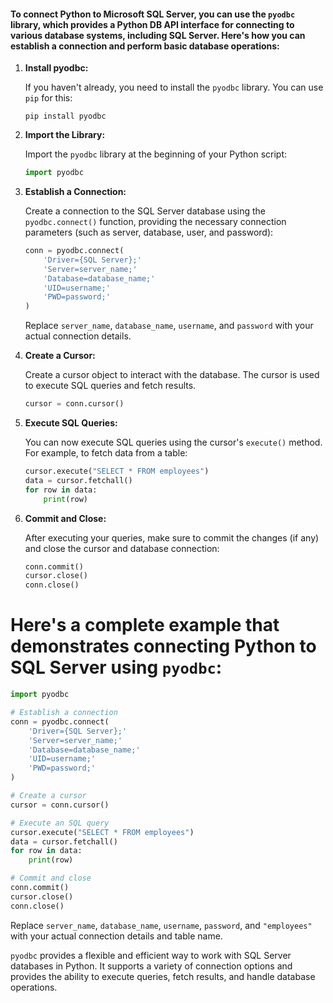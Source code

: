 
#### To connect Python to Microsoft SQL Server, you can use the `pyodbc` library, which provides a Python DB API interface for connecting to various database systems, including SQL Server. Here's how you can establish a connection and perform basic database operations:

1. **Install pyodbc:**

   If you haven't already, you need to install the `pyodbc` library. You can use `pip` for this:

   ```
   pip install pyodbc
   ```

2. **Import the Library:**

   Import the `pyodbc` library at the beginning of your Python script:

   ```python
   import pyodbc
   ```

3. **Establish a Connection:**

   Create a connection to the SQL Server database using the `pyodbc.connect()` function, providing the necessary connection parameters (such as server, database, user, and password):

   ```python
   conn = pyodbc.connect(
       'Driver={SQL Server};'
       'Server=server_name;'
       'Database=database_name;'
       'UID=username;'
       'PWD=password;'
   )
   ```

   Replace `server_name`, `database_name`, `username`, and `password` with your actual connection details.

4. **Create a Cursor:**

   Create a cursor object to interact with the database. The cursor is used to execute SQL queries and fetch results.

   ```python
   cursor = conn.cursor()
   ```

5. **Execute SQL Queries:**

   You can now execute SQL queries using the cursor's `execute()` method. For example, to fetch data from a table:

   ```python
   cursor.execute("SELECT * FROM employees")
   data = cursor.fetchall()
   for row in data:
       print(row)
   ```

6. **Commit and Close:**

   After executing your queries, make sure to commit the changes (if any) and close the cursor and database connection:

   ```python
   conn.commit()
   cursor.close()
   conn.close()
   ```

# Here's a complete example that demonstrates connecting Python to SQL Server using `pyodbc`:

```python
import pyodbc

# Establish a connection
conn = pyodbc.connect(
    'Driver={SQL Server};'
    'Server=server_name;'
    'Database=database_name;'
    'UID=username;'
    'PWD=password;'
)

# Create a cursor
cursor = conn.cursor()

# Execute an SQL query
cursor.execute("SELECT * FROM employees")
data = cursor.fetchall()
for row in data:
    print(row)

# Commit and close
conn.commit()
cursor.close()
conn.close()
```

Replace `server_name`, `database_name`, `username`, `password`, and `"employees"` with your actual connection details and table name.

`pyodbc` provides a flexible and efficient way to work with SQL Server databases in Python. It supports a variety of connection options and provides the ability to execute queries, fetch results, and handle database operations.
